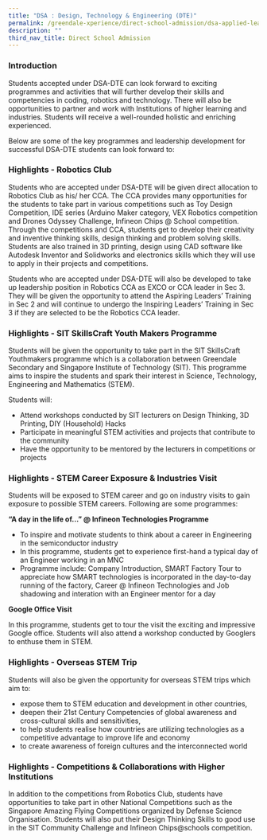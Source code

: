 ```yaml
---
title: "DSA : Design, Technology & Engineering (DTE)"
permalink: /greendale-xperience/direct-school-admission/dsa-applied-learning-programme/
description: ""
third_nav_title: Direct School Admission
---
```

### Introduction

Students accepted under DSA-DTE can look forward to exciting programmes and activities that will further develop their skills and competencies in coding, robotics and technology. There will also be opportunities to partner and work with Institutions of higher learning and industries. Students will receive a well-rounded holistic and enriching experienced.

Below are some of the key programmes and leadership development for successful DSA-DTE students can look forward to:

### Highlights - **Robotics Club**

Students who are accepted under DSA-DTE will be given direct allocation to Robotics Club as his/ her CCA. The CCA provides many opportunities for the students to take part in various competitions such as Toy Design Competition, IDE series (Arduino Maker category, VEX Robotics competition and Drones Odyssey Challenge, Infineon Chips @ School competition. Through the competitions and CCA, students get to develop their creativity and inventive thinking skills, design thinking and problem solving skills. Students are also trained in 3D printing, design using CAD software like Autodesk Inventor and Solidworks and electronics skills which they will use to apply in their projects and competitions.

Students who are accepted under DSA-DTE will also be developed to take up leadership position in Robotics CCA as EXCO or CCA leader in Sec 3. They will be given the opportunity to attend the Aspiring Leaders’ Training in Sec 2 and will continue to undergo the Inspiring Leaders’ Training in Sec 3 if they are selected to be the Robotics CCA leader.

### Highlights - **SIT SkillsCraft Youth Makers Programme**

Students will be given the opportunity to take part in the SIT SkillsCraft Youthmakers programme which is a collaboration between Greendale Secondary and Singapore Institute of Technology (SIT). This programme aims to inspire the students and spark their interest in Science, Technology, Engineering and Mathematics (STEM).

Students will:

*   Attend workshops conducted by SIT lecturers on Design Thinking, 3D Printing, DIY (Household) Hacks
*   Participate in meaningful STEM activities and projects that contribute to the community
*   Have the opportunity to be mentored by the lecturers in competitions or projects

### Highlights - **STEM Career Exposure & Industries Visit**

Students will be exposed to STEM career and go on industry visits to gain exposure to possible STEM careers. Following are some programmes:

**“A day in the life of…” @ Infineon Technologies Programme**

*   To inspire and motivate students to think about a career in Engineering in the semiconductor industry
*   In this programme, students get to experience first-hand a typical day of an Engineer working in an MNC
*   Programme include: Company Introduction, SMART Factory Tour to appreciate how SMART technologies is incorporated in the day-to-day running of the factory, Career @ Infineon Technologies and Job shadowing and interation with an Engineer mentor for a day

**Google Office Visit**

In this programme, students get to tour the visit the exciting and impressive Google office. Students will also attend a workshop conducted by Googlers to enthuse them in STEM.

### Highlights - **Overseas STEM Trip**

Students will also be given the opportunity for overseas STEM trips which aim to:

*   expose them to STEM education and development in other countries,
*   deepen their 21st Century Competencies of global awareness and cross-cultural skills and sensitivities,
*   to help students realise how countries are utilizing technologies as a competitive advantage to improve life and economy
*   to create awareness of foreign cultures and the interconnected world

### Highlights - **Competitions & Collaborations with Higher Institutions**

In addition to the competitions from Robotics Club, students have opportunities to take part in other National Competitions such as the Singapore Amazing Flying Competitions organized by Defense Science Organisation. Students will also put their Design Thinking Skills to good use in the SIT Community Challenge and Infineon Chips@schools competition.